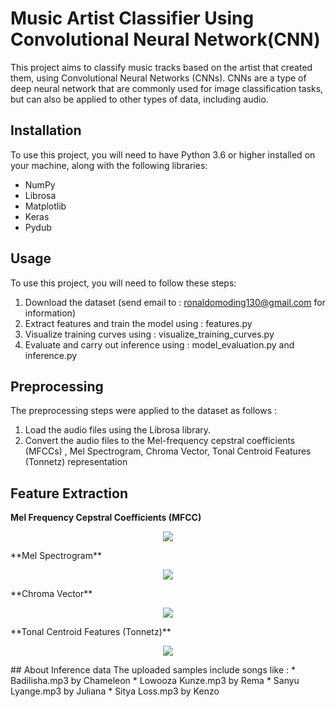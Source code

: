 # Music Artist Classifier Using Convolutional Neural Network(CNN)
This project aims to classify music tracks based on the artist that created them, using Convolutional Neural Networks (CNNs).
CNNs are a type of deep neural network that are commonly used for image classification tasks, but can also be applied to other types of data, including audio.
## Installation
To use this project, you will need to have Python 3.6 or higher installed on your machine, along with the following libraries:
* NumPy
* Librosa
* Matplotlib
* Keras
* Pydub
## Usage
To use this project, you will need to follow these steps:
1. Download the dataset (send email to : ronaldomoding130@gmail.com for information)
2. Extract features and train the model using : features.py
3. Visualize training curves using : visualize_training_curves.py
4. Evaluate and carry out inference using : model_evaluation.py and inference.py
## Preprocessing
The preprocessing steps were applied to the dataset as follows :
1. Load the audio files using the Librosa library.
2. Convert the audio files to the Mel-frequency cepstral coefficients (MFCCs) , Mel Spectrogram, Chroma Vector, Tonal Centroid Features (Tonnetz) representation
## Feature Extraction
**Mel Frequency Cepstral Coefficients (MFCC)**
<p align="center"><img src=![download](https://user-images.githubusercontent.com/97228745/236163103-6dc2deeb-5d46-4bae-aad1-57441b6d69e4.png)/></p>
**Mel Spectrogram**
<p align="center"><img src=![download](https://user-images.githubusercontent.com/97228745/236163337-44bfdcad-f5b6-403a-be45-ee9500af06d8.png)/></p>
**Chroma Vector**
<p align="center"><img src=![download](https://user-images.githubusercontent.com/97228745/236163656-4d7d2328-18cd-4063-8bf1-df016716a680.png)/></p>
**Tonal Centroid Features (Tonnetz)**
<p align="center"><img src=![download](https://user-images.githubusercontent.com/97228745/236164153-599795d1-edf9-4af9-9860-41600acbe463.png)/></p>
## About Inference data
The uploaded samples include songs like :
* Badilisha.mp3 by Chameleon
* Lowooza Kunze.mp3 by Rema
* Sanyu Lyange.mp3 by Juliana
* Sitya Loss.mp3 by Kenzo
